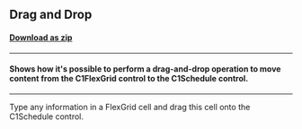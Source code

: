 ## Drag and Drop
#### [Download as zip](https://grapecity.github.io/DownGit/#/home?url=https://github.com/GrapeCity/ComponentOne-WinForms-Samples/tree/master/NetFramework\Schedule\VB\DragDrop)
____
#### Shows how it's possible to perform a drag-and-drop operation to move content from the C1FlexGrid control to the C1Schedule control.
____
Type any information in a FlexGrid cell and drag this cell onto the C1Schedule control.
